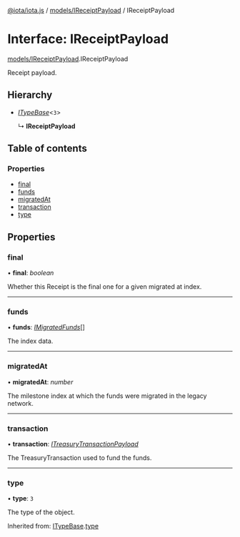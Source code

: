 [@iota/iota.js](../README.md) / [models/IReceiptPayload](../modules/models_ireceiptpayload.md) / IReceiptPayload

# Interface: IReceiptPayload

[models/IReceiptPayload](../modules/models_ireceiptpayload.md).IReceiptPayload

Receipt payload.

## Hierarchy

* [*ITypeBase*](models_itypebase.itypebase.md)<``3``\>

  ↳ **IReceiptPayload**

## Table of contents

### Properties

- [final](models_ireceiptpayload.ireceiptpayload.md#final)
- [funds](models_ireceiptpayload.ireceiptpayload.md#funds)
- [migratedAt](models_ireceiptpayload.ireceiptpayload.md#migratedat)
- [transaction](models_ireceiptpayload.ireceiptpayload.md#transaction)
- [type](models_ireceiptpayload.ireceiptpayload.md#type)

## Properties

### final

• **final**: *boolean*

Whether this Receipt is the final one for a given migrated at index.

___

### funds

• **funds**: [*IMigratedFunds*](models_imigratedfunds.imigratedfunds.md)[]

The index data.

___

### migratedAt

• **migratedAt**: *number*

The milestone index at which the funds were migrated in the legacy network.

___

### transaction

• **transaction**: [*ITreasuryTransactionPayload*](models_itreasurytransactionpayload.itreasurytransactionpayload.md)

The TreasuryTransaction used to fund the funds.

___

### type

• **type**: ``3``

The type of the object.

Inherited from: [ITypeBase](models_itypebase.itypebase.md).[type](models_itypebase.itypebase.md#type)
